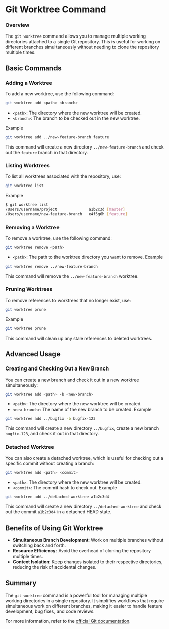 # Git Worktree Command

### Overview
The `git worktree` command allows you to manage multiple working directories attached to a single Git repository. This is useful for working on different branches simultaneously without needing to clone the repository multiple times.

## Basic Commands
### Adding a Worktree
To add a new worktree, use the following command:

```sh
git worktree add <path> <branch>
```
- `<path>`: The directory where the new worktree will be created.
- `<branch>`: The branch to be checked out in the new worktree.

Example
```sh
git worktree add ../new-feature-branch feature
```
This command will create a new directory `../new-feature-branch` and check out the `feature` branch in that directory.

### Listing Worktrees
To list all worktrees associated with the repository, use:

```sh
git worktree list
```
Example
```sh
$ git worktree list
/Users/username/project              a1b2c3d [master]
/Users/username/new-feature-branch   e4f5g6h [feature]
```
### Removing a Worktree
To remove a worktree, use the following command:

```sh
git worktree remove <path>
```
- `<path>`: The path to the worktree directory you want to remove.
Example
```sh
git worktree remove ../new-feature-branch
```
This command will remove the `../new-feature-branch` worktree.

### Pruning Worktrees
To remove references to worktrees that no longer exist, use:

```sh
git worktree prune
```
Example
```sh
git worktree prune
```
This command will clean up any stale references to deleted worktrees.

## Advanced Usage
### Creating and Checking Out a New Branch
You can create a new branch and check it out in a new worktree simultaneously:

```sh
git worktree add <path> -b <new-branch>
```
- `<path>`: The directory where the new worktree will be created.
- `<new-branch>`: The name of the new branch to be created.
Example
```sh
git worktree add ../bugfix -b bugfix-123
```
This command will create a new directory `../bugfix`, create a new branch `bugfix-123`, and check it out in that directory.

### Detached Worktree
You can also create a detached worktree, which is useful for checking out a specific commit without creating a branch:

```sh
git worktree add <path> <commit>
```
- `<path>`: The directory where the new worktree will be created.
- `<commit>`: The commit hash to check out.
Example
```sh
git worktree add ../detached-worktree a1b2c3d4
```
This command will create a new directory `../detached-worktree` and check out the commit `a1b2c3d4` in a detached HEAD state.

## Benefits of Using Git Worktree
- **Simultaneous Branch Development**: Work on multiple branches without switching back and forth.
- **Resource Efficiency**: Avoid the overhead of cloning the repository multiple times.
- **Context Isolation**: Keep changes isolated to their respective directories, reducing the risk of accidental changes.
## Summary
The `git worktree` command is a powerful tool for managing multiple working directories in a single repository. It simplifies workflows that require simultaneous work on different branches, making it easier to handle feature development, bug fixes, and code reviews.

For more information, refer to the [official Git documentation](https://git-scm.com/docs/git-worktree).